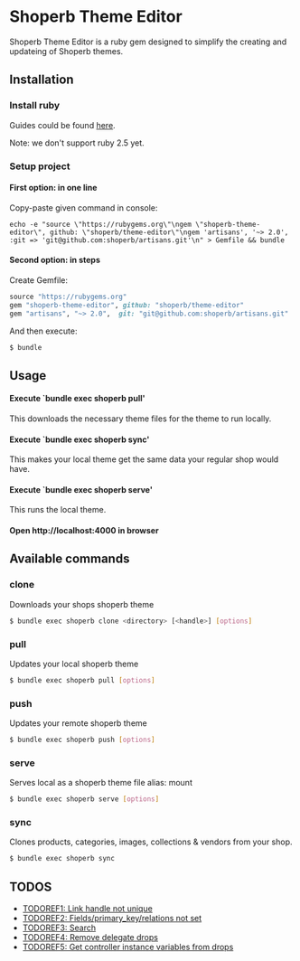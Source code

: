 # Shoperb Theme Editor

Shoperb Theme Editor is a ruby gem designed to simplify the creating and updateing of Shoperb themes.

## Installation
### Install ruby
Guides could be found  [here](https://www.ruby-lang.org/en/documentation/installation/).

Note: we don't support ruby 2.5 yet.

### Setup project
#### First option: in one line
Copy-paste given command in console:
```
echo -e "source \"https://rubygems.org\"\ngem \"shoperb-theme-editor\", github: \"shoperb/theme-editor\"\ngem 'artisans', '~> 2.0', :git => 'git@github.com:shoperb/artisans.git'\n" > Gemfile && bundle
```

#### Second option: in steps
Create Gemfile:
```ruby
source "https://rubygems.org"
gem "shoperb-theme-editor", github: "shoperb/theme-editor"
gem "artisans", "~> 2.0",  git: "git@github.com:shoperb/artisans.git"
```
And then execute:
```bash
$ bundle
```

## Usage
#### Execute `bundle exec shoperb pull'
This downloads the necessary theme files for the theme to run locally.
#### Execute `bundle exec shoperb sync'
This makes your local theme get the same data your regular shop would have.
#### Execute `bundle exec shoperb serve'
This runs the local theme.
#### Open http://localhost:4000 in browser

## Available commands

### clone
Downloads your shops shoperb theme
```bash
$ bundle exec shoperb clone <directory> [<handle>] [options]
```

### pull
Updates your local shoperb theme
```bash
$ bundle exec shoperb pull [options]
```

### push
Updates your remote shoperb theme
```bash
$ bundle exec shoperb push [options]
```

### serve
Serves local as a shoperb theme file
alias: mount
```bash
$ bundle exec shoperb serve [options]
```

### sync
Clones products, categories, images, collections & vendors from your shop.
```bash
$ bundle exec shoperb sync
```

## TODOS
* [TODOREF1: Link handle not unique](http://code.perfectline.co/search?search=TODOREF1&project_id=64&search_code=true)
* [TODOREF2: Fields/primary_key/relations not set](http://code.perfectline.co/search?search=TODOREF2&project_id=64&search_code=true)
* [TODOREF3: Search](http://code.perfectline.co/search?search=TODOREF3&project_id=64&search_code=true)
* [TODOREF4: Remove delegate drops](http://code.perfectline.co/search?search=TODOREF4&project_id=64&search_code=true)
* [TODOREF5: Get controller instance variables from drops](http://code.perfectline.co/search?search=TODOREF5&project_id=64&search_code=true)
